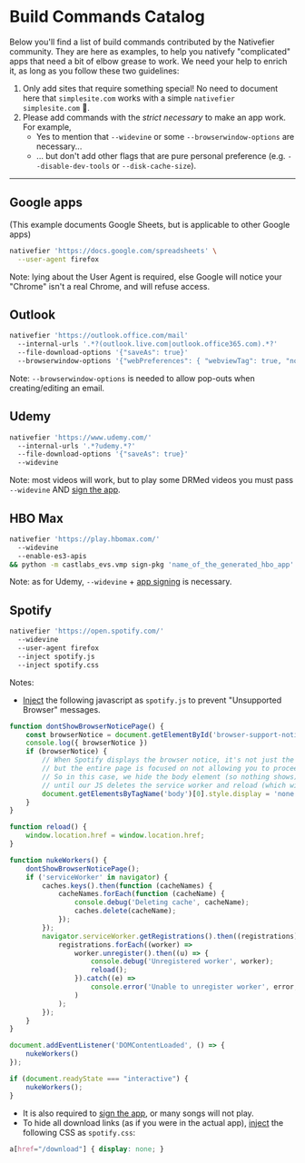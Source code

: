 # Build Commands Catalog

Below you'll find a list of build commands contributed by the Nativefier community. They are here as examples, to help you nativefy "complicated" apps that need a bit of elbow grease to work. We need your help to enrich it, as long as you follow these two guidelines:

1. Only add sites that require something special! No need to document here that `simplesite.com` works with a simple `nativefier simplesite.com` 🙂.
2. Please add commands with the *strict necessary* to make an app work. For example,
    - Yes to mention that `--widevine` or some `--browserwindow-options` are necessary...
    - ... but don't add other flags that are pure personal preference (e.g. `--disable-dev-tools` or `--disk-cache-size`).

---

## Google apps

(This example documents Google Sheets, but is applicable to other Google apps)

```sh
nativefier 'https://docs.google.com/spreadsheets' \
  --user-agent firefox
```

Note: lying about the User Agent is required, else Google will notice your "Chrome" isn't a real Chrome, and will refuse access.

## Outlook

```sh
nativefier 'https://outlook.office.com/mail'
  --internal-urls '.*?(outlook.live.com|outlook.office365.com).*?'
  --file-download-options '{"saveAs": true}'
  --browserwindow-options '{"webPreferences": { "webviewTag": true, "nodeIntegration": true, "nodeIntegrationInSubFrames": true, "nativeWindowOpen": true } }'
```

Note: `--browserwindow-options` is needed to allow pop-outs when creating/editing an email.

## Udemy

```sh
nativefier 'https://www.udemy.com/'
  --internal-urls '.*?udemy.*?'
  --file-download-options '{"saveAs": true}'
  --widevine
```

Note: most videos will work, but to play some DRMed videos you must pass `--widevine` AND [sign the app](https://github.com/nativefier/nativefier/issues/1147#issuecomment-828750362).

## HBO Max

```sh
nativefier 'https://play.hbomax.com/'
  --widevine
  --enable-es3-apis
&& python -m castlabs_evs.vmp sign-pkg 'name_of_the_generated_hbo_app'
```

Note: as for Udemy, `--widevine` + [app signing](https://github.com/nativefier/nativefier/issues/1147#issuecomment-828750362) is necessary.

## Spotify

```sh
nativefier 'https://open.spotify.com/'
  --widevine
  --user-agent firefox
  --inject spotify.js
  --inject spotify.css
```

Notes:

- [Inject](https://github.com/nativefier/nativefier/blob/master/API.md#inject) the following javascript as `spotify.js` to prevent "Unsupported Browser" messages.
```javascript
function dontShowBrowserNoticePage() {
    const browserNotice = document.getElementById('browser-support-notice');
    console.log({ browserNotice })
    if (browserNotice) {
        // When Spotify displays the browser notice, it's not just the notice,
        // but the entire page is focused on not allowing you to proceed.
        // So in this case, we hide the body element (so nothing shows)
        // until our JS deletes the service worker and reload (which will actually load the player)
        document.getElementsByTagName('body')[0].style.display = 'none';
    }
}

function reload() {
    window.location.href = window.location.href;
}

function nukeWorkers() {
    dontShowBrowserNoticePage();
    if ('serviceWorker' in navigator) {
        caches.keys().then(function (cacheNames) {
            cacheNames.forEach(function (cacheName) {
                console.debug('Deleting cache', cacheName);
                caches.delete(cacheName);
            });
        });
        navigator.serviceWorker.getRegistrations().then((registrations) => {
            registrations.forEach((worker) =>
                worker.unregister().then((u) => {
                    console.debug('Unregistered worker', worker);
                    reload();
                }).catch((e) =>
                    console.error('Unable to unregister worker', error, { worker })
                )
            );
        });
    }
}

document.addEventListener('DOMContentLoaded', () => {
    nukeWorkers()
});

if (document.readyState === "interactive") {
    nukeWorkers();
}
```

- It is also required to [sign the app](https://github.com/nativefier/nativefier/blob/master/API.md#widevine), or many songs will not play.
- To hide all download links (as if you were in the actual app), [inject](https://github.com/nativefier/nativefier/blob/master/API.md#inject) the following CSS as `spotify.css`:
```css
a[href="/download"] { display: none; }
```
